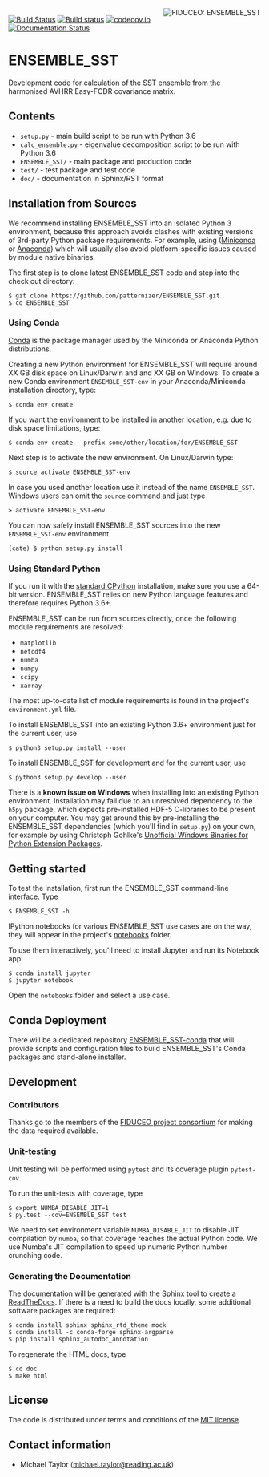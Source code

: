 
<img alt="FIDUCEO: ENSEMBLE_SST" align="right" src="http://www.fiduceo.eu/sites/default/files/FIDUCEO-logo.png">

[![Build Status](https://travis-ci.org/patternizer/ENSEMBLE_SST.svg?branch=master)](https://travis-ci.org/patternizer/ENSEMBLE_SST)
[![Build status](https://ci.appveyor.com/api/projects/status/leugvo8fq7nx6kym/branch/master?svg=true)](https://ci.appveyor.com/project/patternizer/ENSEMBLE_SST-core)
[![codecov.io](https://codecov.io/github/patternizer/ENSEMBLE_SST/coverage.svg?branch=master)](https://codecov.io/github/patternizer/ENSEMBLE_SST?branch=master)
[![Documentation Status](https://readthedocs.org/projects/ENSEMBLE_SST/badge/?version=latest)](http://ENSEMBLE_SST.readthedocs.io/en/latest/?badge=latest)
                
# ENSEMBLE_SST

Development code for calculation of the SST ensemble from the harmonised AVHRR Easy-FCDR covariance matrix.

## Contents

* `setup.py` - main build script to be run with Python 3.6
* `calc_ensemble.py` - eigenvalue decomposition script to be run with Python 3.6
* `ENSEMBLE_SST/` - main package and production code
* `test/` - test package and test code
* `doc/` - documentation in Sphinx/RST format

## Installation from Sources

We recommend installing ENSEMBLE_SST into an isolated Python 3 environment, because this
approach avoids clashes with existing versions of 3rd-party Python package requirements. 
For example, using ([Miniconda](http://conda.pydata.org/miniconda.html) 
or [Anaconda](https://www.continuum.io/downloads)) which will usually also avoid platform-specific 
issues caused by module native binaries.

The first step is to clone latest ENSEMBLE_SST code and step into the check out directory: 

    $ git clone https://github.com/patternizer/ENSEMBLE_SST.git
    $ cd ENSEMBLE_SST

### Using Conda

[Conda](https://conda.io/docs/intro.html) is the package manager used by the Miniconda or 
Anaconda Python distributions.

Creating a new Python environment for ENSEMBLE_SST will require around XX GB disk space on Linux/Darwin and and XX 
GB on Windows. To create a new Conda environment `ENSEMBLE_SST-env` in your Anaconda/Miniconda installation directory, type:

    $ conda env create

If you want the environment to be installed in another location, e.g. due to disk space limitations, type:

    $ conda env create --prefix some/other/location/for/ENSEMBLE_SST

Next step is to activate the new environment. On Linux/Darwin type:

    $ source activate ENSEMBLE_SST-env

In case you used another location use it instead of the name `ENSEMBLE_SST`.
Windows users can omit the `source` command and just type

    > activate ENSEMBLE_SST-env

You can now safely install ENSEMBLE_SST sources into the new `ENSEMBLE_SST-env` environment.
    
    (cate) $ python setup.py install
    
### Using Standard Python 

If you run it with the [standard CPython](https://www.python.org/downloads/) installation,
make sure you use a 64-bit version. ENSEMBLE_SST relies on new Python language features and therefore 
requires Python 3.6+.

ENSEMBLE_SST can be run from sources directly, once the following module requirements are resolved:

* `matplotlib`
* `netcdf4`
* `numba`
* `numpy`
* `scipy`
* `xarray`

The most up-to-date list of module requirements is found in the project's `environment.yml` file.

To install ENSEMBLE_SST into an existing Python 3.6+ environment just for the current user, use

    $ python3 setup.py install --user
    
To install ENSEMBLE_SST for development and for the current user, use

    $ python3 setup.py develop --user

There is a **known issue on Windows** when installing into an existing Python environment. Installation may
fail due to an unresolved dependency to the `h5py` package, which expects pre-installed 
HDF-5 C-libraries to be present on your computer. You may get around this by pre-installing the ENSEMBLE_SST dependencies (which you'll find in `setup.py`) 
on your own, for example by using Christoph Gohlke's 
[Unofficial Windows Binaries for Python Extension Packages](http://www.lfd.uci.edu/~gohlke/pythonlibs/).

## Getting started

To test the installation, first run the ENSEMBLE_SST command-line interface. Type
    
    $ ENSEMBLE_SST -h

IPython notebooks for various ENSEMBLE_SST use cases are on the way, they will appear in the project's
[notebooks](https://github.com/patternizer/ENSEMBLE_SST/tree/master/notebooks) folder.

To use them interactively, you'll need to install Jupyter and run its Notebook app:

    $ conda install jupyter
    $ jupyter notebook

Open the `notebooks` folder and select a use case.

## Conda Deployment

There will be a dedicated repository [ENSEMBLE_SST-conda](https://github.com/ENSEMBLE_SST/ENSEMBLE_SST-conda)
that will provide scripts and configuration files to build ENSEMBLE_SST's Conda packages and stand-alone installer.

## Development

### Contributors

Thanks go to the members of the [FIDUCEO project consortium](http://www.fiduceo.eu/partners) for making the data required available. 

### Unit-testing

Unit testing will be performed using `pytest` and its coverage plugin `pytest-cov`.

To run the unit-tests with coverage, type

    $ export NUMBA_DISABLE_JIT=1
    $ py.test --cov=ENSEMBLE_SST test
    
We need to set environment variable `NUMBA_DISABLE_JIT` to disable JIT compilation by `numba`, so that 
coverage reaches the actual Python code. We use Numba's JIT compilation to speed up numeric Python 
number crunching code.

### Generating the Documentation

The documentation will be generated with the [Sphinx](http://www.sphinx-doc.org/en/stable/rest.html) tool to create
a [ReadTheDocs](http://ENSEMBLE_SST.readthedocs.io/en/latest/?badge=latest). 
If there is a need to build the docs locally, some 
additional software packages are required:

    $ conda install sphinx sphinx_rtd_theme mock
    $ conda install -c conda-forge sphinx-argparse
    $ pip install sphinx_autodoc_annotation

To regenerate the HTML docs, type    
    
    $ cd doc
    $ make html

## License

The code is distributed under terms and conditions of the [MIT license](https://opensource.org/licenses/MIT).

## Contact information

* Michael Taylor (michael.taylor@reading.ac.uk)
